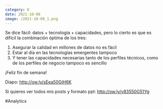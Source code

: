 ```yaml
--- 
category: D 
date: 2021-10-08 
image: /2021-10-08_1.png 
--- 
```


Se dice fácil: datos + tecnología + capacidades, pero lo cierto es que es difícil la combinación óptima de los tres:

1) Asegurar la calidad en millones de datos no es fácil
2) Estar al día en las tecnologías emergentes tampoco
3) Y tener las capacidades necesarias tanto de los perfiles técnicos, como de los perfiles de negocio tampoco es sencillo

¡Feliz fin de semana!

Diapo: http://ow.ly/sEea50GjH6K

Si quieres ver todos mis posts y formato ppt: http://ow.ly/y83550G51Yg

#Analytics